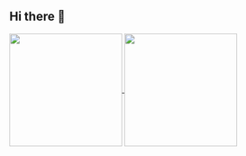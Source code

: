 ## Hi there 👋
<a href="https://github.com/thanhhuy5902?tab=repositories">
  <img height=200 align="center" src="https://github-readme-stats.vercel.app/api?username=thanhhuy5902" />
</a>
<a href="https://github.com/thanhhuy5902?tab=repositories">
  <img height=200 align="center" src="https://github-readme-stats.vercel.app/api/top-langs?username=thanhhuy5902&layout=compact&langs_count=8&card_width=320" />
</a>
<!--
**thanhhuy5902/thanhhuy5902** is a ✨ _special_ ✨ repository because its `README.md` (this file) appears on your GitHub profile.

-->
